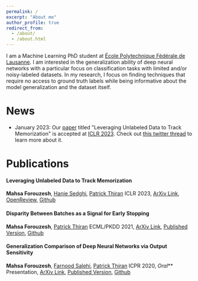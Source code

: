 ```yaml
---
permalink: /
excerpt: "About me"
author_profile: true
redirect_from: 
  - /about/
  - /about.html
---
```


I am a Machine Learning PhD student at [École Polytechnique Fédérale de Lausanne](https://www.epfl.ch/en/). I am interested in the generalization ability of deep neural networks with a particular focus on classification tasks with limited and/or noisy-labeled datasets. In my research, I focus on finding techniques that require no access to ground truth labels while being informative about the model generalization and the dataset itself.



News
======
* January 2023: Our [paper](https://openreview.net/forum?id=ORp91sAbzI&referrer=%5BAuthor%20Console%5D(%2Fgroup%3Fid%3DICLR.cc%2F2023%2FConference%2FAuthors%23your-submissions)) titled "Leveraging Unlabeled Data to Track Memorization" is accepted at [ICLR 2023](https://iclr.cc/Conferences/2023). Check out [this twitter thread](https://twitter.com/mforouzesh/status/1601105634694680576?s=20) to learn more about it.

Publications
======

#### Leveraging Unlabeled Data to Track Memorization
**Mahsa Forouzesh**, [Hanie Sedghi](https://haniesedghi.com/), [Patrick Thiran](https://people.epfl.ch/patrick.thiran)
ICLR 2023, [ArXiv Link](https://arxiv.org/pdf/2212.04461.pdf), [OpenReview](https://openreview.net/forum?id=ORp91sAbzI&referrer=%5BAuthor%20Console%5D(%2Fgroup%3Fid%3DICLR.cc%2F2023%2FConference%2FAuthors%23your-submissions)), [Github](https://github.com/mahf93/tracking-memorization)

#### Disparity Between Batches as a Signal for Early Stopping
**Mahsa Forouzesh**, [Patrick Thiran](https://people.epfl.ch/patrick.thiran)
ECML/PKDD 2021, [ArXiv Link](https://arxiv.org/pdf/2107.06665.pdf), [Published Version](https://2021.ecmlpkdd.org/wp-content/uploads/2021/07/sub_1075.pdf), [Github](https://github.com/mahf93/disparity_early_stopping)

#### Generalization Comparison of Deep Neural Networks via Output Sensitivity
**Mahsa Forouzesh**, [Farnood Salehi](http://farnoodsalehi.me/), [Patrick Thiran](https://people.epfl.ch/patrick.thiran)
ICPR 2020, _Oral_** Presentation, [ArXiv Link](https://arxiv.org/abs/2007.15378), [Published Version](https://ieeexplore.ieee.org/document/9412496), [Github]([https://github.com/mahf93/disparity_early_stopping](https://github.com/mahf93/sensitivity))
